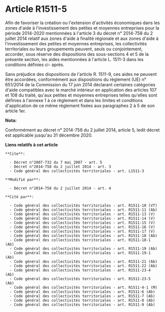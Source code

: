 # Article R1511-5

Afin de favoriser la création ou l'extension d'activités économiques dans les zones d'aide à l'investissement des petites et
moyennes entreprises pour la période 2014-2020 mentionnées à l'article 3 du décret n° 2014-758 du 2 juillet 2014 relatif aux
zones d'aide à finalité régionale et aux zones d'aide à l'investissement des petites et moyennes entreprises, les
collectivités territoriales ou leurs groupements peuvent, seuls ou conjointement, accorder, sous réserve des dispositions des
sous-sections 4 et 5 de la présente section, les aides mentionnées à l'article L. 1511-3 dans les conditions définies ci-
après. 

Sans préjudice des dispositions de l'article R. 1511-9, ces aides ne peuvent être accordées, conformément aux dispositions du
règlement (UE) n° 651/2014 de la Commission du 17 juin 2014 déclarant certaines catégories d'aide compatibles avec le marché
intérieur en application des articles 107 et 108 du traité, qu'aux petites et moyennes entreprises telles qu'elles sont
définies à l'annexe 1 à ce règlement et dans les limites et conditions d'application de ce même règlement fixées aux
paragraphes 2 à 5 de son article 1er.

**Nota:**

Conformément au décret n° 2014-758 du 2 juillet 2014, article 5, ledit décret est applicable jusqu'au 31 décembre 2020.

**Liens relatifs à cet article**

	**Cite**:

	  - Décret n°2007-732 du 7 mai 2007 - art. 5
	  - Décret n°2014-758 du 2 juillet 2014 - art. 3
	  - Code général des collectivités territoriales - art. L1511-3

	**Modifié par**:

	  - Décret n°2014-758 du 2 juillet 2014 - art. 4

	**Cité par**:

	  - Code général des collectivités territoriales - art. R1511-10 (VT)
	  - Code général des collectivités territoriales - art. R1511-11 (Ab)
	  - Code général des collectivités territoriales - art. R1511-13 (V)
	  - Code général des collectivités territoriales - art. R1511-14 (V)
	  - Code général des collectivités territoriales - art. R1511-15 (V)
	  - Code général des collectivités territoriales - art. R1511-16 (V)
	  - Code général des collectivités territoriales - art. R1511-17 (V)
	  - Code général des collectivités territoriales - art. R1511-18 (Ab)
	  - Code général des collectivités territoriales - art. R1511-18-1 (Ab)
	  - Code général des collectivités territoriales - art. R1511-19 (Ab)
	  - Code général des collectivités territoriales - art. R1511-19-1 (Ab)
	  - Code général des collectivités territoriales - art. R1511-21 (Ab)
	  - Code général des collectivités territoriales - art. R1511-22 (Ab)
	  - Code général des collectivités territoriales - art. R1511-23-4 (Ab)
	  - Code général des collectivités territoriales - art. R1511-23-5 (Ab)
	  - Code général des collectivités territoriales - art. R1511-4-1 (M)
	  - Code général des collectivités territoriales - art. R1511-6 (Ab)
	  - Code général des collectivités territoriales - art. R1511-7 (Ab)
	  - Code général des collectivités territoriales - art. R1511-8 (Ab)
	  - Code général des collectivités territoriales - art. R1511-9 (Ab)

